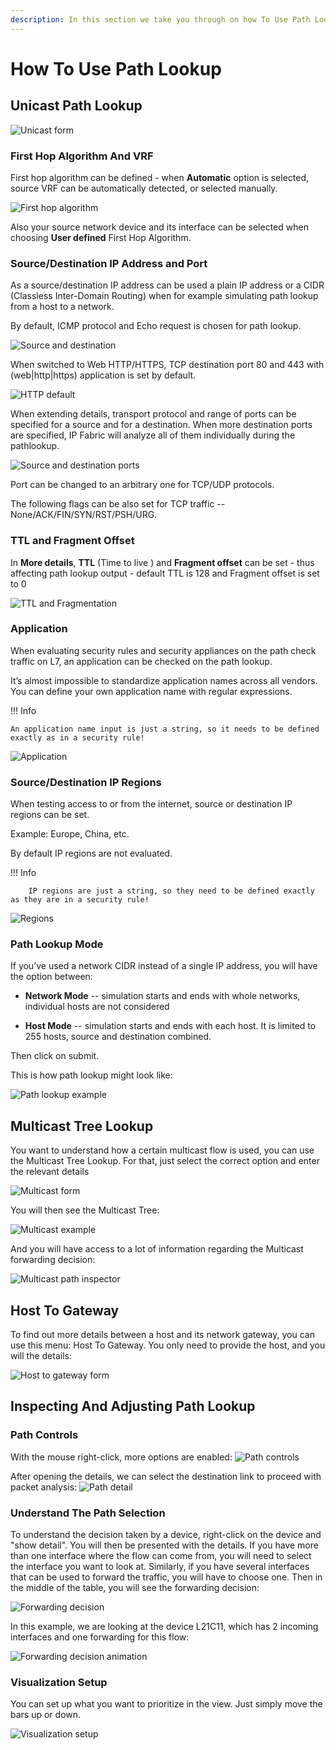 ```yaml
---
description: In this section we take you through on how To Use Path Look-Up.
---
```


# How To Use Path Lookup

## Unicast Path Lookup

![Unicast form](unicast.png)

### First Hop Algorithm And VRF
First hop algorithm can be defined - when **Automatic** option is selected,
source VRF can be automatically detected, or selected manually.

![First hop algorithm](first_hop_algorithm.png)


Also your source network device and its interface can be selected when choosing
**User defined** First Hop Algorithm.

### Source/Destination IP Address and Port

As a source/destination IP address can be used a plain IP address or a CIDR (Classless Inter-Domain Routing) when for example simulating path lookup from a host to a network.

By default, ICMP protocol and Echo request is chosen for path lookup.

![Source and destination](pathlookup_src_dst.jpeg)

When switched to Web HTTP/HTTPS, TCP destination port 80 and 443 with (web|http|https) application is set by default.

![HTTP default](pathlookup_http_default.jpeg)

When extending details, transport protocol and range of ports can be specified for a source and for a destination. When more destination ports are specified, IP Fabric will analyze all of them individually during the pathlookup.

![Source and destination ports](pathlookup_src_dst_port.png)

Port can be changed to an arbitrary one for TCP/UDP protocols.

The following flags can be also set for TCP traffic -- None/ACK/FIN/SYN/RST/PSH/URG.

### TTL and Fragment Offset

In **More details**, **TTL** (Time to live ) and **Fragment offset** can be set - thus affecting path lookup output - default TTL is 128 and Fragment offset is set to 0

![TTL and Fragmentation](pathlookup_ttl_fragment.png)

### Application

When evaluating security rules and security appliances on the path check traffic on L7, an application can be checked on the path lookup.

It’s almost impossible to standardize application names across all vendors. You can define your own application name with regular expressions.


!!! Info

	An application name input is just a string, so it needs to be defined exactly as in a security rule!

![Application](pathlookup_application.png)

### Source/Destination IP Regions

When testing access to or from the internet, source or destination IP regions can be set.

Example: Europe, China, etc.

By default IP regions are not evaluated.

!!! Info

        IP regions are just a string, so they need to be defined exactly as they are in a security rule!

![Regions](pathlookup_src_dst_regions.png)

### Path Lookup Mode

If you’ve used a network CIDR instead of a single IP address, you will have the option between:

- **Network Mode** -- simulation starts and ends with whole networks,
individual hosts are not considered

- **Host Mode** -- simulation starts and ends with each host. It is
limited to 255 hosts, source and destination combined.

Then click on submit.

This is how path lookup might look like:

![Path lookup example](example.png)

## Multicast Tree Lookup

You want to understand how a certain multicast flow is used, you can use
the Multicast Tree Lookup. For that, just select the correct option and
enter the relevant details

![Multicast form](multicast.png)

You will then see the Multicast Tree:

![Multicast example](multicast_example.png)

And you will have access to a lot of information regarding the Multicast
forwarding decision:

![Multicast path inspector](multicast_path_inspector.png)

## Host To Gateway

To find out more details between a host and its network gateway, you can
use this menu: Host To Gateway. You only need to provide the host, and
you will the details:

![Host to gateway form](host_to_gw.png)

## Inspecting And Adjusting Path Lookup

### Path Controls

With the mouse right-click, more options are enabled:
![Path controls](path_controls.png)

After opening the details, we can select the destination link to proceed with packet analysis:
![Path detail](path_detail.png)

### Understand The Path Selection

To understand the decision taken by a device, right-click on the device
and "show detail". You will then be presented with the details. If you
have more than one interface where the flow can come from, you will need
to select the interface you want to look at. Similarly, if you have
several interfaces that can be used to forward the traffic, you will
have to choose one. Then in the middle of the table, you will see the
forwarding decision:

![Forwarding decision](forwarding_decision.png)

In this example, we are looking at the device L21C11, which has 2
incoming interfaces and one forwarding for this flow:

![Forwarding decision animation](forwarding_decision_animation.gif)

### Visualization Setup

You can set up what you want to prioritize in the view. Just simply move
the bars up or down.

![Visualization setup](visualization_setup_movable.png)
